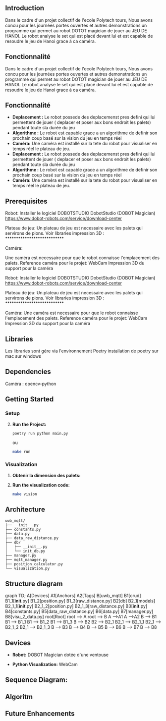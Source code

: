 ## Introduction

Dans le cadre d'un projet collectif de l'ecole Polytech tours, Nous avons concu pour les journées portes ouvertes et autres demonstrations un programme qui permet au robot DOTOT magician de jouer au JEU DE HANOI. Le robot analyse le set qui est placé devant lui et est capable de resoudre le jeu de Hanoi grace à ca caméra.

## Fonctionnalité 
Dans le cadre d'un projet collectif de l'ecole Polytech tours, Nous avons concu pour les journées portes ouvertes et autres demonstrations un programme qui permet au robot DOTOT magician de jouer au JEU DE HANOI. Le robot analyse le set qui est placé devant lui et est capable de resoudre le jeu de Hanoi grace à ca caméra.

## Fonctionnalité 

- **Deplacement :** Le robot possede des deplacemenst pres defini qui lui permettent de jouer ( deplacer et poser aux bons endroit les palets) pendant toute sla durée du jeu
- **Algorithme :** Le robot est capable grace a un algorithme de definir son prochain coup basé sur la vision du jeu en temps réel
- **Caméra:** Une caméra est installé sur la tete du robot pour visualiser en temps réel le plateau de jeu.
- **Deplacement :** Le robot possede des deplacemenst pres defini qui lui permettent de jouer ( deplacer et poser aux bons endroit les palets) pendant toute sla durée du jeu
- **Algorithme :** Le robot est capable grace a un algorithme de definir son prochain coup basé sur la vision du jeu en temps réel
- **Caméra:** Une caméra est installé sur la tete du robot pour visualiser en temps réel le plateau de jeu.


## Prerequisites

Robot: 
    Installer le logiciel DOBOTSTUDIO DobotStudio (DOBOT Magician)
    https://www.dobot-robots.com/service/download-center

Plateau de jeu:
    Un plateau de jeu est necessaire avec les palets qui servirons de pions.
    Voir libraries impression 3D : ***************************

Caméra:

Une caméra est necessaire pour que le robot connaisse l'emplacement des palets.
Reference caméra pour le projet: WebCam 
Impression 3D du support pour la caméra

Robot: 
    Installer le logiciel DOBOTSTUDIO DobotStudio (DOBOT Magician)
    https://www.dobot-robots.com/service/download-center

Plateau de jeu:
    Un plateau de jeu est necessaire avec les palets qui servirons de pions.
    Voir libraries impression 3D : ***************************

Caméra:
    Une caméra est necessaire pour que le robot connaisse l'emplacement des palets.
    Reference caméra pour le projet: WebCam 
    Impression 3D du support pour la caméra


## Libraries

Les libraries sont gére via l'environnement Poetry 
installation de poetry 
    sur mac 
    sur windows

## Dependencies

Caméra :
opencv-python

## Getting Started

### Setup


2. **Run the Project:**
    ```bash
    poetry run python main.py
    ```
    ou 
    ```bash
    make run 
    ```

### Visualization


1. **Obtenir la dimension des palets:** 

2. **Run the visualization code:**
    ```bash
    make vision
    ```

## Architecture

```
uwb_mqtt/
├── __init__.py
├── constants.py
├── data.py
├── data_raw_distance.py
├── db/
│   ├── __init__.py
│   └── init_db.py
├── manager.py
├── mqtt_manager.py
├── position_calculator.py
└── visualization.py
```

## Structure diagram 

graph TD;
    A[Devices]
    A1[Anchors]
    A2[Tags]
    B[uwb_mqtt]
    B1[crud]
    B1_1[__init__.py]
    B1_2[position.py]
    B1_3[raw_distance.py]
    B2[db]
    B2_1[models]
    B2_1_1[__init__.py]
    B2_1_2[position.py]
    B2_1_3[raw_distance.py]
    B3[__init__.py]
    B4[constants.py]
    B5[data_raw_distance.py]
    B6[data.py]
    B7[manager.py]
    B8[visu_2_data.py]
    root[Root]
    root --> A
    root --> B
    A -->A1
    A -->A2
    B --> B1
    B1 --> B1_1
    B1 --> B1_2
    B1 --> B1_3
    B --> B2
    B2 --> B2_1
    B2_1 --> B2_1_1
    B2_1 --> B2_1_2
    B2_1 --> B2_1_3
    B --> B3
    B --> B4
    B --> B5
    B --> B6
    B --> B7
    B --> B8

## Devices


- **Robot:** DOBOT Magician dotée d'une ventouse 

- **Python Visualization:** WebCam 

## Sequence Diagram: 


## Algoritm


## Future Enhancements
